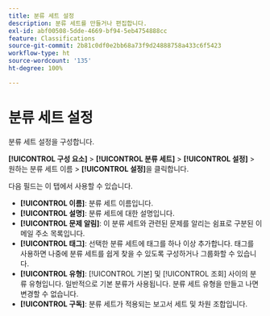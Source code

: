 ```yaml
---
title: 분류 세트 설정
description: 분류 세트를 만들거나 편집합니다.
exl-id: abf00508-5dde-4669-bf94-5eb4754888cc
feature: Classifications
source-git-commit: 2b81c0df0e2bb68a73f9d24888758a433c6f5423
workflow-type: ht
source-wordcount: '135'
ht-degree: 100%

---
```


# 분류 세트 설정

분류 세트 설정을 구성합니다.

**[!UICONTROL 구성 요소]** > **[!UICONTROL 분류 세트]** > **[!UICONTROL 설정]** > 원하는 분류 세트 이름 > **[!UICONTROL 설정]**&#x200B;을 클릭합니다.

다음 필드는 이 탭에서 사용할 수 있습니다.

* **[!UICONTROL 이름]**: 분류 세트 이름입니다.
* **[!UICONTROL 설명]**: 분류 세트에 대한 설명입니다.
* **[!UICONTROL 문제 알림]**: 이 분류 세트와 관련된 문제를 알리는 쉼표로 구분된 이메일 주소 목록입니다.
* **[!UICONTROL 태그]**: 선택한 분류 세트에 태그를 하나 이상 추가합니다. 태그를 사용하면 나중에 분류 세트를 쉽게 찾을 수 있도록 구성하거나 그룹화할 수 있습니다.
* **[!UICONTROL 유형]**: [!UICONTROL 기본] 및 [!UICONTROL 조회] 사이의 분류 유형입니다. 일반적으로 기본 분류가 사용됩니다. 분류 세트 유형을 만들고 나면 변경할 수 없습니다.
* **[!UICONTROL 구독]**: 분류 세트가 적용되는 보고서 세트 및 차원 조합입니다.

